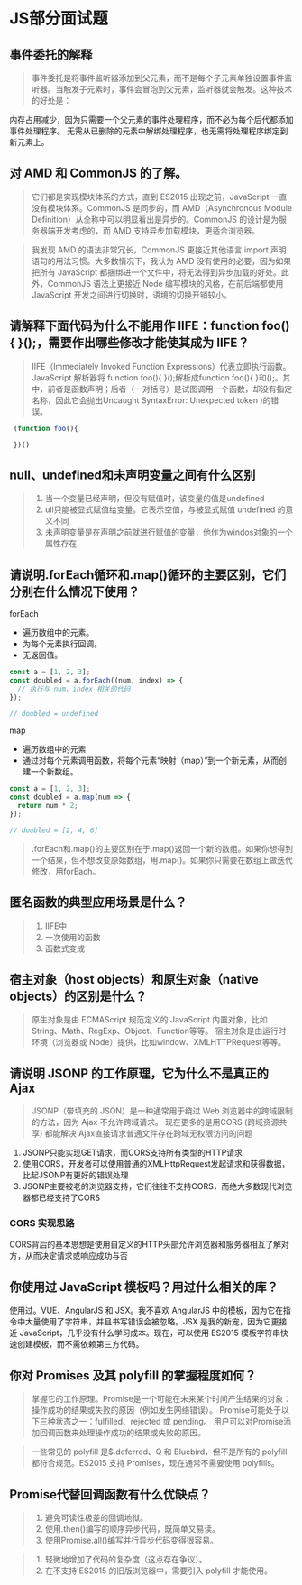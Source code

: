 # JS部分面试题
## 事件委托的解释
>事件委托是将事件监听器添加到父元素，而不是每个子元素单独设置事件监听器。当触发子元素时，事件会冒泡到父元素，监听器就会触发。这种技术的好处是：

内存占用减少，因为只需要一个父元素的事件处理程序，而不必为每个后代都添加事件处理程序。
无需从已删除的元素中解绑处理程序，也无需将处理程序绑定到新元素上。

## 对 AMD 和 CommonJS 的了解。
>它们都是实现模块体系的方式，直到 ES2015 出现之前，JavaScript 一直没有模块体系。CommonJS 是同步的，而 AMD（Asynchronous Module Definition）从全称中可以明显看出是异步的。CommonJS 的设计是为服务器端开发考虑的，而 AMD 支持异步加载模块，更适合浏览器。

>我发现 AMD 的语法非常冗长，CommonJS 更接近其他语言 import 声明语句的用法习惯。大多数情况下，我认为 AMD 没有使用的必要，因为如果把所有 JavaScript 都捆绑进一个文件中，将无法得到异步加载的好处。此外，CommonJS 语法上更接近 Node 编写模块的风格，在前后端都使用 JavaScript 开发之间进行切换时，语境的切换开销较小。

## 请解释下面代码为什么不能用作 IIFE：function foo(){ }();，需要作出哪些修改才能使其成为 IIFE？
>IIFE（Immediately Invoked Function Expressions）代表立即执行函数。 JavaScript 解析器将 function foo(){ }();解析成function foo(){ }和();。其中，前者是函数声明；后者（一对括号）是试图调用一个函数，却没有指定名称，因此它会抛出Uncaught SyntaxError: Unexpected token )的错误。
```js 
 (function foo(){

 })()
```

## null、undefined和未声明变量之间有什么区别
> 1. 当一个变量已经声明，但没有赋值时，该变量的值是undefined
> 2. ull只能被显式赋值给变量。它表示空值，与被显式赋值 undefined 的意义不同
> 3. 未声明变量是在声明之前就进行赋值的变量，他作为windos对象的一个属性存在

## 请说明.forEach循环和.map()循环的主要区别，它们分别在什么情况下使用？

forEach

- 遍历数组中的元素。
- 为每个元素执行回调。
- 无返回值。
```js
const a = [1, 2, 3];
const doubled = a.forEach((num, index) => {
  // 执行与 num、index 相关的代码
});

// doubled = undefined
```
map

- 遍历数组中的元素
- 通过对每个元素调用函数，将每个元素“映射（map）”到一个新元素，从而创建一个新数组。
```js
const a = [1, 2, 3];
const doubled = a.map(num => {
  return num * 2;
});

// doubled = [2, 4, 6]
```
>.forEach和.map()的主要区别在于.map()返回一个新的数组。如果你想得到一个结果，但不想改变原始数组，用.map()。如果你只需要在数组上做迭代修改，用forEach。

## 匿名函数的典型应用场景是什么？
>1. IIFE中
>2. 一次使用的函数
>3. 函数式变成

## 宿主对象（host objects）和原生对象（native objects）的区别是什么？
> 原生对象是由 ECMAScript 规范定义的 JavaScript 内置对象，比如String、Math、RegExp、Object、Function等等。
宿主对象是由运行时环境（浏览器或 Node）提供，比如window、XMLHTTPRequest等等。

## 请说明 JSONP 的工作原理，它为什么不是真正的 Ajax
>JSONP（带填充的 JSON）是一种通常用于绕过 Web 浏览器中的跨域限制的方法，因为 Ajax 不允许跨域请求。 现在更多的是用CORS (跨域资源共享)
都能解决 Ajax直接请求普通文件存在跨域无权限访问的问题

1. JSONP只能实现GET请求，而CORS支持所有类型的HTTP请求
2. 使用CORS，开发者可以使用普通的XMLHttpRequest发起请求和获得数据，比起JSONP有更好的错误处理
3. JSONP主要被老的浏览器支持，它们往往不支持CORS，而绝大多数现代浏览器都已经支持了CORS
### CORS 实现思路
CORS背后的基本思想是使用自定义的HTTP头部允许浏览器和服务器相互了解对方，从而决定请求或响应成功与否

## 你使用过 JavaScript 模板吗？用过什么相关的库？
使用过。VUE、AngularJS 和 JSX。我不喜欢 AngularJS 中的模板，因为它在指令中大量使用了字符串，并且书写错误会被忽略。JSX 是我的新宠，因为它更接近 JavaScript，几乎没有什么学习成本。现在，可以使用 ES2015 模板字符串快速创建模板，而不需依赖第三方代码。

## 你对 Promises 及其 polyfill 的掌握程度如何？
> 掌握它的工作原理。Promise是一个可能在未来某个时间产生结果的对象：操作成功的结果或失败的原因（例如发生网络错误）。 Promise可能处于以下三种状态之一：fulfilled、rejected 或 pending。 用户可以对Promise添加回调函数来处理操作成功的结果或失败的原因。

>一些常见的 polyfill 是$.deferred、Q 和 Bluebird，但不是所有的 polyfill 都符合规范。ES2015 支持 Promises，现在通常不需要使用 polyfills。

## Promise代替回调函数有什么优缺点？
>1. 避免可读性极差的回调地狱。
>2. 使用.then()编写的顺序异步代码，既简单又易读。
>3. 使用Promise.all()编写并行异步代码变得很容易。

>1. 轻微地增加了代码的复杂度（这点存在争议）。
>2. 在不支持 ES2015 的旧版浏览器中，需要引入 polyfill 才能使用。